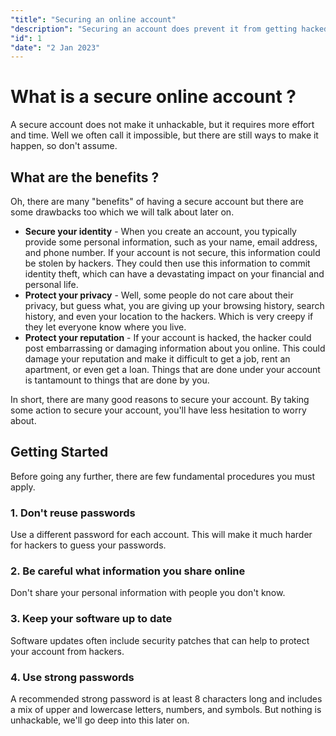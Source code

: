```yaml
---
"title": "Securing an online account"
"description": "Securing an account does prevent it from getting hacked. What should you do to reduce the risk of getting hacked to the lowest?"
"id": 1
"date": "2 Jan 2023"
---
```

# What is a secure online account ?

A secure account does not make it unhackable, but it requires more effort and time. Well we often call it impossible, but there are still ways to make it happen, so don't assume. 

## What are the benefits ?

Oh, there are many "benefits" of having a secure account but there are some drawbacks too which we will talk about later on.
- **Secure your identity** - When you create an account, you typically provide some personal information, such as your name, email address, and phone number. If your account is not secure, this information could be stolen by hackers. They could then use this information to commit identity theft, which can have a devastating impact on your financial and personal life.
- **Protect your privacy** - Well, some people do not care about their privacy, but guess what, you are giving up your browsing history, search history, and even your location to the hackers. Which is very creepy if they let everyone know where you live.
-  **Protect your reputation** - If your account is hacked, the hacker could post embarrassing or damaging information about you online. This could damage your reputation and make it difficult to get a job, rent an apartment, or even get a loan. Things that are done under your account is tantamount to things that are done by you.

In short, there are many good reasons to secure your account. By taking some action to secure your account, you'll have less hesitation  to worry about.

## Getting Started

Before going any further, there are few fundamental procedures you must apply.

### 1. Don't reuse passwords
Use a different password for each account. This will make it much harder for hackers to guess your passwords.

### 2. Be careful what information you share online
Don't share your personal information with people you don't know.

### 3. Keep your software up to date
Software updates often include security patches that can help to protect your account from hackers.

### 4. Use strong passwords
A recommended strong password is at least 8 characters long and includes a mix of upper and lowercase letters, numbers, and symbols. But nothing is unhackable, we'll go deep into this later on.
